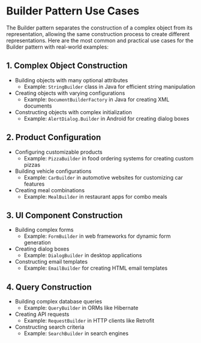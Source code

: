 # Builder Pattern Use Cases

The Builder pattern separates the construction of a complex object from its representation, allowing the same construction process to create different representations. Here are the most common and practical use cases for the Builder pattern with real-world examples:

## 1. Complex Object Construction
- Building objects with many optional attributes
  - Example: `StringBuilder` class in Java for efficient string manipulation
- Creating objects with varying configurations
  - Example: `DocumentBuilderFactory` in Java for creating XML documents
- Constructing objects with complex initialization
  - Example: `AlertDialog.Builder` in Android for creating dialog boxes

## 2. Product Configuration
- Configuring customizable products
  - Example: `PizzaBuilder` in food ordering systems for creating custom pizzas
- Building vehicle configurations
  - Example: `CarBuilder` in automotive websites for customizing car features
- Creating meal combinations
  - Example: `MealBuilder` in restaurant apps for combo meals

## 3. UI Component Construction
- Building complex forms
  - Example: `FormBuilder` in web frameworks for dynamic form generation
- Creating dialog boxes
  - Example: `DialogBuilder` in desktop applications
- Constructing email templates
  - Example: `EmailBuilder` for creating HTML email templates

## 4. Query Construction
- Building complex database queries
  - Example: `QueryBuilder` in ORMs like Hibernate
- Creating API requests
  - Example: `RequestBuilder` in HTTP clients like Retrofit
- Constructing search criteria
  - Example: `SearchBuilder` in search engines
